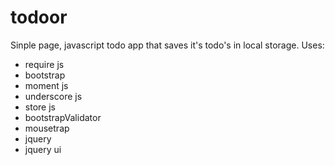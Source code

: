 # todoor

Sinple page, javascript todo app that saves it's todo's in local storage. Uses:

* require js
* bootstrap
* moment js
* underscore js
* store js
* bootstrapValidator
* mousetrap
* jquery
* jquery ui
